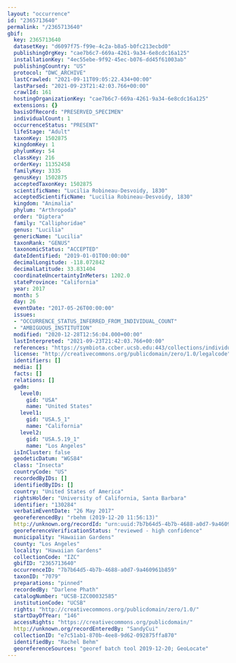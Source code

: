 ```yaml
---
layout: "occurrence"
id: "2365713640"
permalink: "/2365713640"
gbif:
  key: 2365713640
  datasetKey: "d6097f75-f99e-4c2a-b8a5-b0fc213ecbd0"
  publishingOrgKey: "cae7b6c7-669a-4261-9a34-6e8cdc16a125"
  installationKey: "4ec55ebe-9f92-45ec-b076-dd45f61003ab"
  publishingCountry: "US"
  protocol: "DWC_ARCHIVE"
  lastCrawled: "2021-09-11T09:05:22.434+00:00"
  lastParsed: "2021-09-23T21:42:03.766+00:00"
  crawlId: 161
  hostingOrganizationKey: "cae7b6c7-669a-4261-9a34-6e8cdc16a125"
  extensions: {}
  basisOfRecord: "PRESERVED_SPECIMEN"
  individualCount: 1
  occurrenceStatus: "PRESENT"
  lifeStage: "Adult"
  taxonKey: 1502875
  kingdomKey: 1
  phylumKey: 54
  classKey: 216
  orderKey: 11352458
  familyKey: 3335
  genusKey: 1502875
  acceptedTaxonKey: 1502875
  scientificName: "Lucilia Robineau-Desvoidy, 1830"
  acceptedScientificName: "Lucilia Robineau-Desvoidy, 1830"
  kingdom: "Animalia"
  phylum: "Arthropoda"
  order: "Diptera"
  family: "Calliphoridae"
  genus: "Lucilia"
  genericName: "Lucilia"
  taxonRank: "GENUS"
  taxonomicStatus: "ACCEPTED"
  dateIdentified: "2019-01-01T00:00:00"
  decimalLongitude: -118.072842
  decimalLatitude: 33.831404
  coordinateUncertaintyInMeters: 1202.0
  stateProvince: "California"
  year: 2017
  month: 5
  day: 26
  eventDate: "2017-05-26T00:00:00"
  issues:
  - "OCCURRENCE_STATUS_INFERRED_FROM_INDIVIDUAL_COUNT"
  - "AMBIGUOUS_INSTITUTION"
  modified: "2020-12-28T12:56:04.000+00:00"
  lastInterpreted: "2021-09-23T21:42:03.766+00:00"
  references: "https://symbiota.ccber.ucsb.edu:443/collections/individual/index.php?occid=130284"
  license: "http://creativecommons.org/publicdomain/zero/1.0/legalcode"
  identifiers: []
  media: []
  facts: []
  relations: []
  gadm:
    level0:
      gid: "USA"
      name: "United States"
    level1:
      gid: "USA.5_1"
      name: "California"
    level2:
      gid: "USA.5.19_1"
      name: "Los Angeles"
  isInCluster: false
  geodeticDatum: "WGS84"
  class: "Insecta"
  countryCode: "US"
  recordedByIDs: []
  identifiedByIDs: []
  country: "United States of America"
  rightsHolder: "University of California, Santa Barbara"
  identifier: "130284"
  verbatimEventDate: "26 May 2017"
  georeferencedBy: "rbehm (2019-12-20 11:56:13)"
  http://unknown.org/recordId: "urn:uuid:7b7b64d5-4b7b-4688-a0d7-9a460961b859"
  georeferenceVerificationStatus: "reviewed - high confidence"
  municipality: "Hawaiian Gardens"
  county: "Los Angeles"
  locality: "Hawaiian Gardens"
  collectionCode: "IZC"
  gbifID: "2365713640"
  occurrenceID: "7b7b64d5-4b7b-4688-a0d7-9a460961b859"
  taxonID: "7079"
  preparations: "pinned"
  recordedBy: "Darlene Phath"
  catalogNumber: "UCSB-IZC00032585"
  institutionCode: "UCSB"
  rights: "http://creativecommons.org/publicdomain/zero/1.0/"
  startDayOfYear: "146"
  accessRights: "https://creativecommons.org/publicdomain/"
  http://unknown.org/recordEnteredBy: "SandyCui"
  collectionID: "e7c51ab1-870b-4ee8-9d62-092875ffa870"
  identifiedBy: "Rachel Behm"
  georeferenceSources: "georef batch tool 2019-12-20; GeoLocate"
---
```

